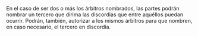 En el caso de ser dos o más los árbitros nombrados, las partes podrán nombrar un tercero que dirima las discordias que entre aquéllos puedan ocurrir.
Podrán, también, autorizar a los mismos árbitros para que nombren, en caso necesario, el tercero en discordia.
